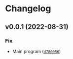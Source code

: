# Changelog

<!--next-version-placeholder-->

## v0.0.1 (2022-08-31)
### Fix
* Main program ([`d780056`](https://github.com/dskard/semtemver/commit/d780056bf64f635fc0e6fbb2c639bdbef7bdff6c))
